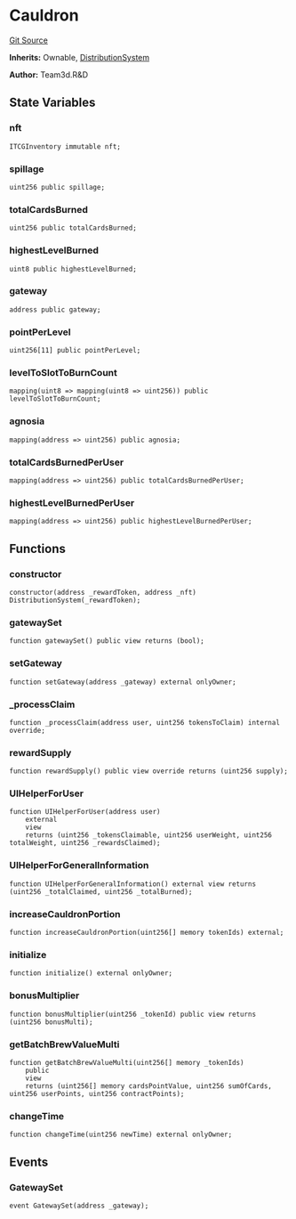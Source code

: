 # Cauldron
[Git Source](https://github.com//Team3dVidyaGames/Contracts/blob/52288bdfdb36e7d411f3af7497ebd4d7a6c6f363/src/contracts/agnosia/Cauldron.sol)

**Inherits:**
Ownable, [DistributionSystem](/src/contracts/agnosia/DistributionSystem.sol/contract.DistributionSystem.md)

**Author:**
Team3d.R&D


## State Variables
### nft

```solidity
ITCGInventory immutable nft;
```


### spillage

```solidity
uint256 public spillage;
```


### totalCardsBurned

```solidity
uint256 public totalCardsBurned;
```


### highestLevelBurned

```solidity
uint8 public highestLevelBurned;
```


### gateway

```solidity
address public gateway;
```


### pointPerLevel

```solidity
uint256[11] public pointPerLevel;
```


### levelToSlotToBurnCount

```solidity
mapping(uint8 => mapping(uint8 => uint256)) public levelToSlotToBurnCount;
```


### agnosia

```solidity
mapping(address => uint256) public agnosia;
```


### totalCardsBurnedPerUser

```solidity
mapping(address => uint256) public totalCardsBurnedPerUser;
```


### highestLevelBurnedPerUser

```solidity
mapping(address => uint256) public highestLevelBurnedPerUser;
```


## Functions
### constructor


```solidity
constructor(address _rewardToken, address _nft) DistributionSystem(_rewardToken);
```

### gatewaySet


```solidity
function gatewaySet() public view returns (bool);
```

### setGateway


```solidity
function setGateway(address _gateway) external onlyOwner;
```

### _processClaim


```solidity
function _processClaim(address user, uint256 tokensToClaim) internal override;
```

### rewardSupply


```solidity
function rewardSupply() public view override returns (uint256 supply);
```

### UIHelperForUser


```solidity
function UIHelperForUser(address user)
    external
    view
    returns (uint256 _tokensClaimable, uint256 userWeight, uint256 totalWeight, uint256 _rewardsClaimed);
```

### UIHelperForGeneralInformation


```solidity
function UIHelperForGeneralInformation() external view returns (uint256 _totalClaimed, uint256 _totalBurned);
```

### increaseCauldronPortion


```solidity
function increaseCauldronPortion(uint256[] memory tokenIds) external;
```

### initialize


```solidity
function initialize() external onlyOwner;
```

### bonusMultiplier


```solidity
function bonusMultiplier(uint256 _tokenId) public view returns (uint256 bonusMulti);
```

### getBatchBrewValueMulti


```solidity
function getBatchBrewValueMulti(uint256[] memory _tokenIds)
    public
    view
    returns (uint256[] memory cardsPointValue, uint256 sumOfCards, uint256 userPoints, uint256 contractPoints);
```

### changeTime


```solidity
function changeTime(uint256 newTime) external onlyOwner;
```

## Events
### GatewaySet

```solidity
event GatewaySet(address _gateway);
```

